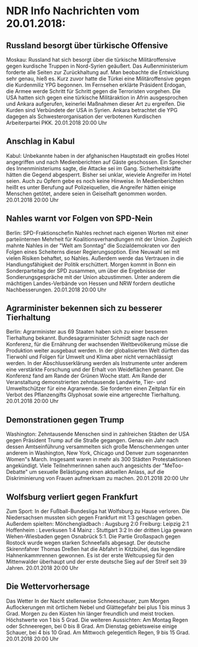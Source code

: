 # NDR Info Nachrichten vom 20.01.2018:


## Russland besorgt über türkische Offensive
Moskau: Russland hat sich besorgt über die türkische Militäroffensive gegen kurdische Truppen in Nord-Syrien geäußert. Das Außenministerium forderte alle Seiten zur Zurückhaltung auf. Man beobachte die Entwicklung sehr genau, hieß es. Kurz zuvor hatte die Türkei eine Militäroffensive gegen die Kurdenmiliz YPG begonnen. Im Fernsehen erklärte Präsident Erdogan, die Armee werde Schritt für Schritt gegen die Terroristen vorgehen. Die USA hatten sich gegen eine türkische Militäraktion in Afrin ausgesprochen und Ankara aufgerufen, keinerlei Maßnahmen dieser Art zu ergreifen. Die Kurden sind Verbündete der USA in Syrien. Ankara betrachtet die YPG dagegen als Schwesterorganisation der verbotenen Kurdischen Arbeiterpartei PKK. 20.01.2018 20:00 Uhr 

## Anschlag in Kabul
Kabul: Unbekannte haben in der afghanischen Hauptstadt ein großes Hotel angegriffen und nach Medienberichten auf Gäste geschossen. Ein Sprecher des Innenministeriums sagte, die Attacke sei im Gang. Sicherheitskräfte hätten die Gegend abgesperrt. Bisher sei unklar, wieviele Angreifer im Hotel seien. Auch zu Opfern gebe es noch keine Hinweise. In Medienberichten heißt es unter Berufung auf Polizeiquellen, die Angreifer hätten einige Menschen getötet, andere seien in Geiselhaft genommen worden. 20.01.2018 20:00 Uhr 

## Nahles warnt vor Folgen von SPD-Nein
Berlin: SPD-Fraktionschefin Nahles rechnet nach eigenen Worten mit einer parteiinternen Mehrheit für Koalitionsverhandlungen mit der Union. Zugleich mahnte Nahles in der "Welt am Sonntag" die Sozialdemokraten vor den Folgen eines Scheiterns dieser Regierungsoption. Eine Neuwahl sei mit vielen Risiken behaftet, so Nahles. Außerdem werde das Vertrauen in die Handlungsfähigkeit der Politik erschüttert. Morgen kommt in Bonn ein Sonderparteitag der SPD zusammen, um über die Ergebnisse der Sondierungsgespräche mit der Union abzustimmen. Unter anderem die mächtigen Landes-Verbände von Hessen und NRW fordern deutliche Nachbesserungen. 20.01.2018 20:00 Uhr 

## Agrarminister bekennen sich zu besserer Tierhaltung
Berlin:        Agrarminister aus 69 Staaten haben sich zu einer besseren Tierhaltung bekannt. Bundesagrarminister Schmidt sagte nach der Konferenz, für die Ernährung der wachsenden Weltbevölkerung müsse die Produktion weiter ausgebaut werden. In der globalisierten Welt dürften das Tierwohl und Folgen für Umwelt und Klima aber nicht vernachlässigt werden. In der Abschlusserklärung werden als Instrumente unter anderem eine verstärkte Forschung und der Erhalt von Weideflächen genannt. Die Konferenz fand am Rande der Grünen Woche statt. Am Rande der Veranstaltung demonstrierten zehntausende Landwirte, Tier- und Umweltschützer für eine Agrarwende. Sie forderten einen Zeitplan für ein Verbot des Pflanzengifts Glyphosat sowie eine artgerechte Tierhaltung. 20.01.2018 20:00 Uhr 

## Demonstrationen gegen Trump
Washington:      Zehntausende Menschen sind in zahlreichen Städten der USA gegen Präsident Trump auf die Straße gegangen. Genau ein Jahr nach dessen Amtseinführung versammelten sich große Menschenmengen unter anderem in Washington, New York, Chicago und Denver zum sogenannten Women"s March. Insgesamt waren in mehr als 300 Städten Protestaktionen angekündigt. Viele Teilnehmerinnen sahen auch angesichts der "MeToo-Debatte" um sexuelle Belästigung einen aktuellen Anlass, auf die Diskriminierung von Frauen aufmerksam zu machen. 20.01.2018 20:00 Uhr 

## Wolfsburg verliert gegen Frankfurt
Zum Sport: In der Fußball-Bundesliga hat Wolfsburg zu Hause verloren. Die Niedersachsen mussten sich gegen Frankfurt mit 1:3 geschlagen geben. Außerdem spielten:
Mönchengladbach : Augsburg 2:0
Freiburg: Leipzig				2:1
Hoffenheim : Leverkusen			1:4
Mainz : Stuttgart				3:2 In der dritten Liga gewann Wehen-Wiesbaden gegen Osnabrück 5:1. Die Partie Großaspach gegen Rostock wurde wegen starken Schneefalls abgesagt. Der deutsche Skirennfahrer Thomas Dreßen hat die Abfahrt in Kitzbühel, das legendäre Hahnenkammrennen gewonnen. Es ist der erste Weltcupsieg für den Mittenwalder überhaupt und der erste deutsche Sieg auf der Streif seit 39 Jahren. 20.01.2018 20:00 Uhr 

## Die Wettervorhersage
Das Wetter In der Nacht stellenweise Schneeschauer, zum Morgen Auflockerungen mit örtlichem Nebel und Glättegefahr bei plus 1 bis minus 3 Grad. Morgen zu den Küsten hin länger freundlich und meist trocken. Höchstwerte von 1 bis 5 Grad. Die weiteren Aussichten: Am Montag Regen oder Schneeregen, bei 0 bis 8 Grad. Am Dienstag gebietsweise einige Schauer, bei 4 bis 10 Grad. Am Mittwoch gelegentlich Regen, 9 bis 15 Grad. 20.01.2018 20:00 Uhr 
